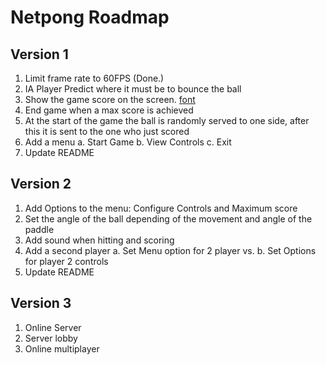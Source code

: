# Netpong Roadmap

## Version 1

1. Limit frame rate to 60FPS (Done.)
2. IA Player
    Predict where it must be to bounce the ball
3. Show the game score on the screen.
    [font](https://opengameart.org/content/good-neighbors-pixel-font)
4. End game when a max score is achieved
5. At the start of the game the ball is randomly served to one side, after
this it is sent to the one who just scored
6. Add a menu
    a. Start Game
    b. View Controls
    c. Exit
7. Update README

## Version 2

1. Add Options to the menu: Configure Controls and Maximum score
2. Set the angle of the ball depending of the movement and angle of the paddle
3. Add sound when hitting and scoring
4. Add a second player
    a. Set Menu option for 2 player vs.
    b. Set Options for player 2 controls
5. Update README

## Version 3

1. Online Server
2. Server lobby
3. Online multiplayer

